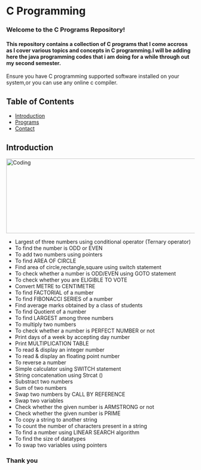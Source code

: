 # C Programming

<h3>Welcome to the C Programs Repository! </h3>
<h4>This repository contains a collection of C programs that I come accross as I cover various topics and concepts in C programming.I will be adding here the java programming codes that i am doing for a while through out my second semester.</h4>
Ensure you have C programming supported software installed on your system,or you can use any online c compiler. 

## Table of Contents

- [Introduction](#introduction)
- [Programs](#programs)
- [Contact](#contact)

## Introduction

<img align="center" alt="Coding" width="650" height="200" 
    src="https://imageconindia.com/courses/media/top-banner/course/c_banner.jpg">

<ul>
    <li>Largest of three numbers using conditional operator (Ternary operator)</li>
    <li>To find the number is ODD or EVEN</li>
    <li>To add two numbers using pointers</li>
    <li>To find AREA OF CIRCLE</li>
    <li>Find area of circle,rectangle,square using switch statement</li>
    <li>To check whether a number is ODD/EVEN using GOTO statement</li>
    <li>To check whether you are ELIGIBLE TO VOTE</li>
    <li>Convert METRE to CENTIMETRE</li>
    <li>To find FACTORIAL of a number</li>
    <li>To find FIBONACCI SERIES of a number</li>
    <li>Find average marks obtained by a class of students</li>
    <li>To find Quotient of a number</li>
    <li>To find LARGEST among three numbers</li>
    <li>To multiply two numbers</li>
    <li>To check whether a number is PERFECT NUMBER or not</li>
    <li>Print days of a week by accepting day number</li>
    <li>Print MULTIPLICATION TABLE</li>
    <li>To read & display an integer number</li>
    <li>To read & display an floating point number</li>
    <li>To reverse a number</li>
    <li>Simple calculator using SWITCH statement</li>
    <li>String concatenation using Strcat ()</li>
    <li>Substract two numbers</li>
    <li>Sum of two numbers</li>
    <li>Swap two numbers by CALL BY REFERENCE</li>
    <li>Swap two variables</li>
    <li>Check whether the given number is ARMSTRONG or not</li>
    <li>Check whether the given number is PRIME</li>
    <li>To copy a string to another string</li>
    <li>To count the number of characters present in a string</li>
    <li>To find a number using LINEAR SEARCH algorithm</li>
    <li>To find the size of datatypes</li>
    <li>To swap two variables using pointers</li>
</ul>

<h3>Thank you</h3>
